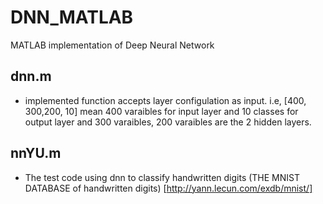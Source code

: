 # DNN_MATLAB
MATLAB implementation of Deep Neural Network

## dnn.m 
- implemented function accepts layer configulation as input. i.e, [400, 300,200, 10] mean 400 varaibles for input layer and 10 classes for output layer and 300 varaibles, 200 varaibles are the 2 hidden layers.

## nnYU.m
- The test code using dnn to classify handwritten digits (THE MNIST DATABASE of handwritten digits) [http://yann.lecun.com/exdb/mnist/] 
